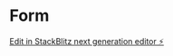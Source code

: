 # Form

[Edit in StackBlitz next generation editor ⚡️](https://stackblitz.com/~/github.com/PMariusf/Form)